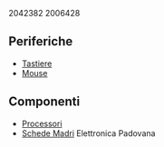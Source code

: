 2042382
2006428
## Periferiche
- [Tastiere](./periferiche/tastiere.md)
- [Mouse](./periferiche/mouse.md)
## Componenti
- [Processori](./componenti/processori.md)
- [Schede Madri](./componenti/schede_madri.md)
Elettronica Padovana